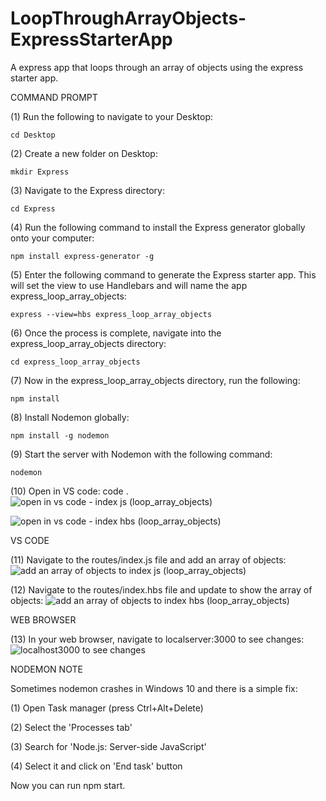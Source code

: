 # LoopThroughArrayObjects-ExpressStarterApp
A express app that loops through an array of objects using the express starter app. 

COMMAND PROMPT

(1) Run the following to navigate to your Desktop: 

    cd Desktop

(2) Create a new folder on Desktop: 

    mkdir Express

(3) Navigate to the Express directory: 

    cd Express

(4) Run the following command to install the Express generator globally onto your computer: 

    npm install express-generator -g

(5) Enter the following command to generate the Express starter app. This will set the view to use Handlebars and will name the app express_loop_array_objects: 

    express --view=hbs express_loop_array_objects

(6) Once the process is complete, navigate into the express_loop_array_objects directory: 

    cd express_loop_array_objects 

(7) Now in the express_loop_array_objects directory, run the following: 

    npm install

(8) Install Nodemon globally: 

    npm install -g nodemon

(9) Start the server with Nodemon with the following command: 

    nodemon

(10) Open in VS code: code . 
![open in vs code - index js (loop_array_objects)](https://user-images.githubusercontent.com/35668707/67342603-6f185880-f4e7-11e9-81df-dd0a58b0b912.JPG)

![open in vs code - index hbs (loop_array_objects)](https://user-images.githubusercontent.com/35668707/67342529-41cbaa80-f4e7-11e9-858c-87b0663f00c8.JPG)


VS CODE

(11) Navigate to the routes/index.js file and add an array of objects: 
![add an array of objects to index js (loop_array_objects)](https://user-images.githubusercontent.com/35668707/67342212-886cd500-f4e6-11e9-9417-e10858261c18.JPG)


(12) Navigate to the routes/index.hbs file and update to show the array of objects: ![add an array of objects to index hbs (loop_array_objects)](https://user-images.githubusercontent.com/35668707/67342121-4ba0de00-f4e6-11e9-8721-12e23fd31428.JPG)


WEB BROWSER

(13) In your web browser, navigate to localserver:3000 to see changes: ![localhost3000 to see changes](https://user-images.githubusercontent.com/35668707/67342306-b225fc00-f4e6-11e9-9ec5-a86efffe0ba7.JPG)

NODEMON NOTE

Sometimes nodemon crashes in Windows 10 and there is a simple fix:

(1) Open Task manager (press Ctrl+Alt+Delete)

(2) Select the 'Processes tab'

(3) Search for 'Node.js: Server-side JavaScript'

(4) Select it and click on 'End task' button

Now you can run npm start.

